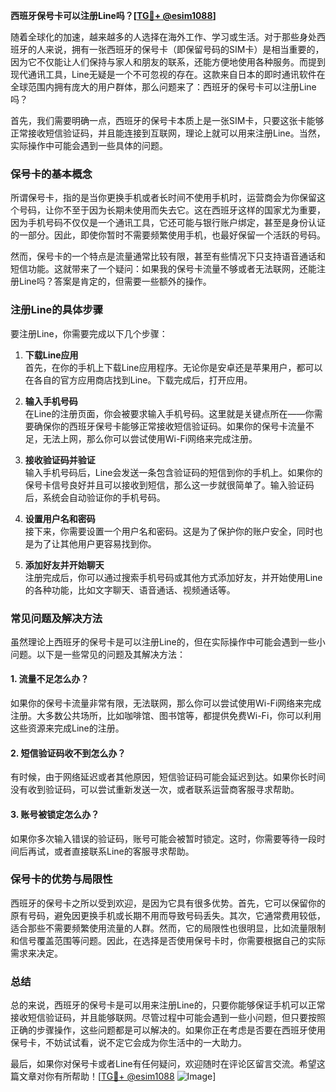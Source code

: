 **西班牙保号卡可以注册Line吗？[[TG💪+ @esim1088](https://t.me/s/esim1088)]**

随着全球化的加速，越来越多的人选择在海外工作、学习或生活。对于那些身处西班牙的人来说，拥有一张西班牙的保号卡（即保留号码的SIM卡）是相当重要的，因为它不仅能让人们保持与家人和朋友的联系，还能方便地使用各种服务。而提到现代通讯工具，Line无疑是一个不可忽视的存在。这款来自日本的即时通讯软件在全球范围内拥有庞大的用户群体，那么问题来了：西班牙的保号卡可以注册Line吗？

首先，我们需要明确一点，西班牙的保号卡本质上是一张SIM卡，只要这张卡能够正常接收短信验证码，并且能连接到互联网，理论上就可以用来注册Line。当然，实际操作中可能会遇到一些具体的问题。

### **保号卡的基本概念**

所谓保号卡，指的是当你更换手机或者长时间不使用手机时，运营商会为你保留这个号码，让你不至于因为长期未使用而失去它。这在西班牙这样的国家尤为重要，因为手机号码不仅仅是一个通讯工具，它还可能与银行账户绑定，甚至是身份认证的一部分。因此，即使你暂时不需要频繁使用手机，也最好保留一个活跃的号码。

然而，保号卡的一个特点是流量通常比较有限，甚至有些情况下只支持语音通话和短信功能。这就带来了一个疑问：如果我的保号卡流量不够或者无法联网，还能注册Line吗？答案是肯定的，但需要一些额外的操作。

### **注册Line的具体步骤**

要注册Line，你需要完成以下几个步骤：

1. **下载Line应用**  
   首先，在你的手机上下载Line应用程序。无论你是安卓还是苹果用户，都可以在各自的官方应用商店找到Line。下载完成后，打开应用。

2. **输入手机号码**  
   在Line的注册页面，你会被要求输入手机号码。这里就是关键点所在——你需要确保你的西班牙保号卡能够正常接收短信验证码。如果你的保号卡流量不足，无法上网，那么你可以尝试使用Wi-Fi网络来完成注册。

3. **接收验证码并验证**  
   输入手机号码后，Line会发送一条包含验证码的短信到你的手机上。如果你的保号卡信号良好并且可以接收到短信，那么这一步就很简单了。输入验证码后，系统会自动验证你的手机号码。

4. **设置用户名和密码**  
   接下来，你需要设置一个用户名和密码。这是为了保护你的账户安全，同时也是为了让其他用户更容易找到你。

5. **添加好友并开始聊天**  
   注册完成后，你可以通过搜索手机号码或其他方式添加好友，并开始使用Line的各种功能，比如文字聊天、语音通话、视频通话等。

### **常见问题及解决方法**

虽然理论上西班牙的保号卡是可以注册Line的，但在实际操作中可能会遇到一些小问题。以下是一些常见的问题及其解决方法：

#### **1. 流量不足怎么办？**
如果你的保号卡流量非常有限，无法联网，那么你可以尝试使用Wi-Fi网络来完成注册。大多数公共场所，比如咖啡馆、图书馆等，都提供免费Wi-Fi，你可以利用这些资源来完成Line的注册。

#### **2. 短信验证码收不到怎么办？**
有时候，由于网络延迟或者其他原因，短信验证码可能会延迟到达。如果你长时间没有收到验证码，可以尝试重新发送一次，或者联系运营商客服寻求帮助。

#### **3. 账号被锁定怎么办？**
如果你多次输入错误的验证码，账号可能会被暂时锁定。这时，你需要等待一段时间后再试，或者直接联系Line的客服寻求帮助。

### **保号卡的优势与局限性**

西班牙的保号卡之所以受到欢迎，是因为它具有很多优势。首先，它可以保留你的原有号码，避免因更换手机或长期不用而导致号码丢失。其次，它通常费用较低，适合那些不需要频繁使用流量的人群。然而，它的局限性也很明显，比如流量限制和信号覆盖范围等问题。因此，在选择是否使用保号卡时，你需要根据自己的实际需求来决定。

### **总结**

总的来说，西班牙的保号卡是可以用来注册Line的，只要你能够保证手机可以正常接收短信验证码，并且能够联网。尽管过程中可能会遇到一些小问题，但只要按照正确的步骤操作，这些问题都是可以解决的。如果你正在考虑是否要在西班牙使用保号卡，不妨试试看，说不定它会成为你生活中的一大助力。

最后，如果你对保号卡或者Line有任何疑问，欢迎随时在评论区留言交流。希望这篇文章对你有所帮助！[[TG💪+ @esim1088](https://t.me/s/esim1088) ![Image](https://i.postimg.cc/4NQfJmqS/Snipaste-2025-05-13-00-14-12.png)]